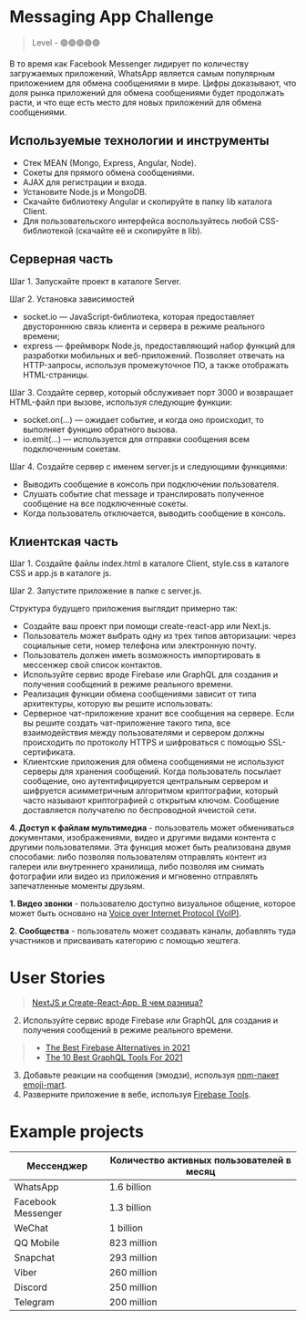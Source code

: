 # Messaging App Challenge

> Level - 🟢🟢🟢🟢🟢 

В то время как Facebook Messenger лидирует по количеству загружаемых приложений, WhatsApp является самым популярным приложением для обмена сообщениями в мире. 
Цифры доказывают, что доля рынка приложений для обмена сообщениями будет продолжать расти, и что еще есть место для новых приложений для обмена сообщениями.

## Используемые технологии и инструменты

- Стек MEAN (Mongo, Express, Angular, Node).
- Сокеты для прямого обмена сообщениями.
- AJAX для регистрации и входа.
- Установите Node.js и MongoDB. 
- Скачайте библиотеку Angular и скопируйте в папку lib каталога Client.
- Для пользовательского интерфейса воспользуйтесь любой CSS-библиотекой (скачайте её и скопируйте в lib).

## Серверная часть

Шаг 1. Запускайте проект в каталоге Server.

Шаг 2. Установка зависимостей
- socket.io — JavaScript-библиотека, которая предоставляет двустороннюю связь клиента и сервера в режиме реального времени;
- express — фреймворк Node.js, предоставляющий набор функций для разработки мобильных и веб-приложений. Позволяет отвечать на HTTP-запросы, используя промежуточное ПО, а также отображать HTML-страницы.

Шаг 3. Создайте сервер, который обслуживает порт 3000 и возвращает HTML-файл при вызове, используя следующие функции:
- socket.on(...) — ожидает событие, и когда оно происходит, то выполняет функцию обратного вызова.
- io.emit(...) — используется для отправки сообщения всем подключенным сокетам.

Шаг 4. Создайте сервер с именем server.js и следующими функциями:
- Выводить сообщение в консоль при подключении пользователя.
- Слушать событие chat message и транслировать полученное сообщение на все подключенные сокеты.
- Когда пользователь отключается, выводить сообщение в консоль.

## Клиентская часть

Шаг 1. Создайте файлы index.html в каталоге Client, style.css в каталоге CSS и app.js в каталоге js.

Шаг 2. Запустите приложение в папке с server.js.








Структура будущего приложения выглядит примерно так:
- Создайте ваш проект при помощи create-react-app или Next.js.
- Пользователь может выбрать одну из трех типов авторизации: через социальные сети, номер телефона или электронную почту.
- Пользователь должен иметь возможность импортировать в мессенжер свой список контактов. 
- Используйте сервис вроде Firebase или GraphQL для создания и получения сообщений в режиме реального времени.
- Реализация функции обмена сообщениями зависит от типа архитектуры, которую вы решите использовать: 
- Серверное чат-приложение хранит все сообщения на сервере. Если вы решите создать чат-приложение такого типа, все взаимодействия между пользователями и сервером должны происходить по протоколу HTTPS и шифроваться с помощью SSL-сертификата. 
- Клиентские приложения для обмена сообщениями не используют серверы для хранения сообщений. Когда пользователь посылает сообщение, оно аутентифицируется центральным сервером и шифруется асимметричным алгоритмом криптографии, который часто называют криптографией с открытым ключом. Сообщение доставляется получателю по беспроводной ячеистой сети.

**4. Доступ к файлам мультимедиа** - пользователь может обмениваться документами, изображениями, видео и другими видами контента с другими пользователями. Эта функция может быть реализована двумя способами: либо позволяя пользователям отправлять контент из галереи или внутреннего хранилища, либо позволяя им снимать фотографии или видео из приложения и мгновенно отправлять запечатленные моменты друзьям.

**1. Видео звонки** - пользователю доступно визуальное общение, которое может быть основано на [Voice over Internet Protocol (VoIP)](https://www.fcc.gov/general/voice-over-internet-protocol-voip).

**2. Сообщества** - пользователь может создавать каналы, добавлять туда участников и присваивать категорию с помощью хештега.


# User Stories


> [NextJS и Create-React-App. В чем разница?](https://habr.com/ru/company/timeweb/blog/536758/)
2. Используйте сервис вроде Firebase или GraphQL для создания и получения сообщений в режиме реального времени.
> - [The Best Firebase Alternatives in 2021](https://blog.back4app.com/the-best-firebase-alternatives/)
> - [The 10 Best GraphQL Tools For 2021](https://graphcms.com/blog/best-graphql-tools-2021)
3. Добавьте реакции на сообщения (эмодзи), используя [npm-пакет emoji-mart](https://www.npmjs.com/package/@ctrl/ngx-emoji-mart).
4. Разверните приложение в вебе, используя [Firebase Tools](https://firebase.google.com/docs/cli).

# Example projects

Мессенджер  | Количество активных пользователей в месяц
------------- | -------------
WhatsApp   | 1.6 billion
Facebook Messenger | 1.3 billion
WeChat |	1 billion
QQ Mobile	| 823 million
Snapchat |	293 million
Viber	| 260 million
Discord	| 250 million
Telegram	| 200 million
